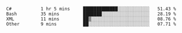 <!--START_SECTION:waka-->

```text
C#           1 hr 5 mins     █████████████░░░░░░░░░░░░   51.43 %
Bash         35 mins         ███████░░░░░░░░░░░░░░░░░░   28.19 %
XML          11 mins         ██▒░░░░░░░░░░░░░░░░░░░░░░   08.76 %
Other        9 mins          ██░░░░░░░░░░░░░░░░░░░░░░░   07.71 %
```

<!--END_SECTION:waka-->
